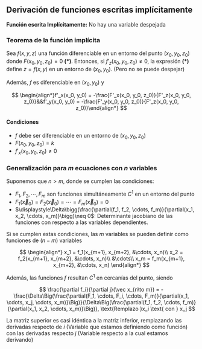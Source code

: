## Derivación de funciones escritas implícitamente

**Función escrita Implícitamente:** No hay una variable despejada

### Teorema de la función implícita

Sea $f(x,y,z)$ una función diferenciable en un entorno del punto $(x_0, y_0, z_0)$ donde $F(x_0, y_0, z_0) = 0$ **(\*)**. Entonces, si $f'_z(x_0, y_0, z_0) \neq 0$, la expresión **(\*)** define $z=f(x,y)$ en un entorno de $(x_0, y_0)$. (Pero no se puede despejar)

Además, $f$ es diferenciable en $(x_0, y_0)$ y

$$
\begin{align*}f'_x(x_0,  y_0) = -\frac{F'_x(x_0, y_0, z_0)}{F'_z(x_0, y_0, z_0)}&&f'_y(x_0,  y_0) = -\frac{F'_y(x_0, y_0, z_0)}{F'_z(x_0, y_0, z_0)}\end{align*}
$$

#### Condiciones

- $f$ debe ser diferenciable en un entorno de $(x_0, y_0, z_0)$
- $F(x_0, y_0, z_0) = k$
- $f'_x(x_0, y_0, z_0) \neq 0$

### Generalización para $m$ ecuaciones con $n$ variables

Suponemos que $n>m$, donde se cumplen las condiciones:

- $F_1, F_2, \cdots, F_m$ son funciones simultáneamente $C^1$ en un entorno del punto
- $F_1(\vec x_0) = F_2(\vec x_0) = \cdots = F_m(\vec x_0) = 0$
- $\displaystyle\Delta\bigg(\frac{\partial(f_1, f_2, \cdots, f_m)}{\partial(x_1, x_2, \cdots, x_m)}\bigg)\neq 0$: Determinante jacobiano de las funciones con respecto a las variables dependientes.

Si se cumplen estas condiciones, las $m$ variables se pueden definir como funciones de $(n-m)$ variables

$$
\begin{align*}
x_1 = f_1(x_{m+1}, x_{m+2}, &\cdots, x_n)\\
x_2 = f_2(x_{m+1}, x_{m+2}, &\cdots, x_n)\\
&\cdots\\
x_m = f_m(x_{m+1}, x_{m+2}, &\cdots, x_n)
\end{align*}
$$

Además, las funciones $f$ resultan $C^1$ en cercanías del punto, siendo

$$
\frac{\partial f_i}{\partial j}(\vec x_{n\to m}) = -\frac{\Delta\Big(\frac{\partial(F_1, \cdots, F_i, \cdots, F_m)}{\partial(x_1, \cdots, x_j, \cdots, x_m)}\Big)}{\Delta\Big(\frac{\partial(f_1, f_2, \cdots, f_m)}{\partial(x_1, x_2, \cdots, x_m)}\Big)}, \text{Remplazo }x_i \text{ con } x_j
$$

La matriz superior es casi idéntica a la matriz inferior, remplazando las derivadas respecto de $i$ (Variable que estamos definiendo como función) con las derivadas respecto $j$ (Variable respecto a la cual estamos derivando)
